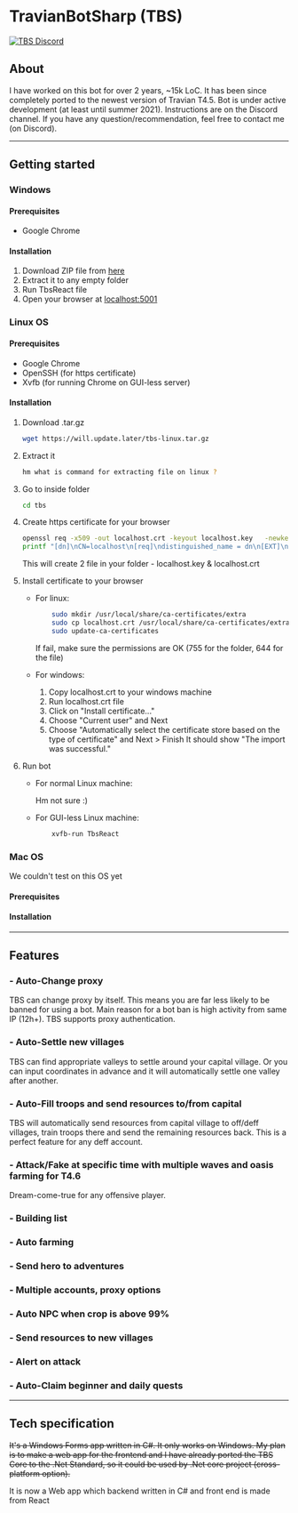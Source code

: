 # TravianBotSharp (TBS)

[![TBS Discord](https://discordapp.com/api/guilds/740829801446637601/widget.png?style=banner2)](https://discord.gg/mBa4f2K)

## About

I have worked on this bot for over 2 years, ~15k LoC. It has been since completely ported to the newest version of Travian T4.5. Bot is under active development (at least until summer 2021). Instructions are on the Discord channel. If you have any question/recommendation, feel free to contact me (on Discord).

---

## Getting started

### Windows

#### Prerequisites

- Google Chrome

#### Installation

1. Download ZIP file from [here](holder)
2. Extract it to any empty folder
3. Run TbsReact file
4. Open your browser at [localhost:5001](localhost:5001)

### Linux OS

#### Prerequisites

- Google Chrome
- OpenSSH (for https certificate)
- Xvfb (for running Chrome on GUI-less server)

#### Installation

1. Download .tar.gz

    ```sh
    wget https://will.update.later/tbs-linux.tar.gz
    ```

2. Extract it

    ```sh
    hm what is command for extracting file on linux ?
    ```

3. Go to inside folder

    ``` sh
    cd tbs 
    ```

4. Create https certificate for your browser

    ``` sh
    openssl req -x509 -out localhost.crt -keyout localhost.key   -newkey rsa:2048 -nodes -sha256   -subj '/CN=localhost' -extensions EXT -config <( \
    printf "[dn]\nCN=localhost\n[req]\ndistinguished_name = dn\n[EXT]\nsubjectAltName=DNS:localhost\nkeyUsage=digitalSignature\nextendedKeyUsage=serverAuth")
    ```

    This will create 2 file in your folder - localhost.key & localhost.crt

5. Install certificate to your browser

    - For linux:

        ``` sh
            sudo mkdir /usr/local/share/ca-certificates/extra
            sudo cp localhost.crt /usr/local/share/ca-certificates/extra/localhost.crt
            sudo update-ca-certificates
        ```

        If fail, make sure the permissions are OK (755 for the folder, 644 for the file)

    - For windows:
        1. Copy localhost.crt to your windows machine
        2. Run localhost.crt file
        3. Click on "Install certificate..."
        4. Choose "Current user" and Next
        5. Choose "Automatically select the certificate store based on the type of certificate" and Next > Finish
        It should show "The import was successful."

6. Run bot

    - For normal Linux machine:

        Hm not sure :)

    - For GUI-less Linux machine:

        ``` sh
            xvfb-run TbsReact
        ```

### Mac OS

We couldn't test on this OS yet

#### Prerequisites

#### Installation

---

## Features

### - Auto-Change proxy

TBS can change proxy by itself. This means you are far less likely to be banned for using a bot. Main reason for a bot ban is high activity from same IP (12h+). TBS supports proxy authentication.

### - Auto-Settle new villages

TBS can find appropriate valleys to settle around your capital village. Or you can input coordinates in advance and it will automatically settle one valley after another.

### - Auto-Fill troops and send resources to/from capital

TBS will automatically send resources from capital village to off/deff villages, train troops there and send the remaining resources back. This is a perfect feature for any deff account.

### - Attack/Fake at specific time with multiple waves and oasis farming for T4.6

Dream-come-true for any offensive player.

### - Building list

### - Auto farming

### - Send hero to adventures

### - Multiple accounts, proxy options

### - Auto NPC when crop is above 99%

### - Send resources to new villages

### - Alert on attack

### - Auto-Claim beginner and daily quests

---

## Tech specification

~~It's a Windows Forms app written in C#. It only works on Windows. My plan is to make a web app for the frontend and I have already ported the TBS Core to the .Net Standard, so it could be used by .Net core project (cross-platform option).~~

It is now a Web app which backend written in C# and front end is made from React
